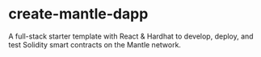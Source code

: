 # create-mantle-dapp
A full-stack starter template with React &amp; Hardhat to develop, deploy, and test Solidity smart contracts on the Mantle network.
